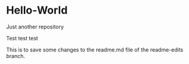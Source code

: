 # Hello-World
Just another repository

Test test test

This is to save some changes to the readme.md file of the readme-edits branch.
